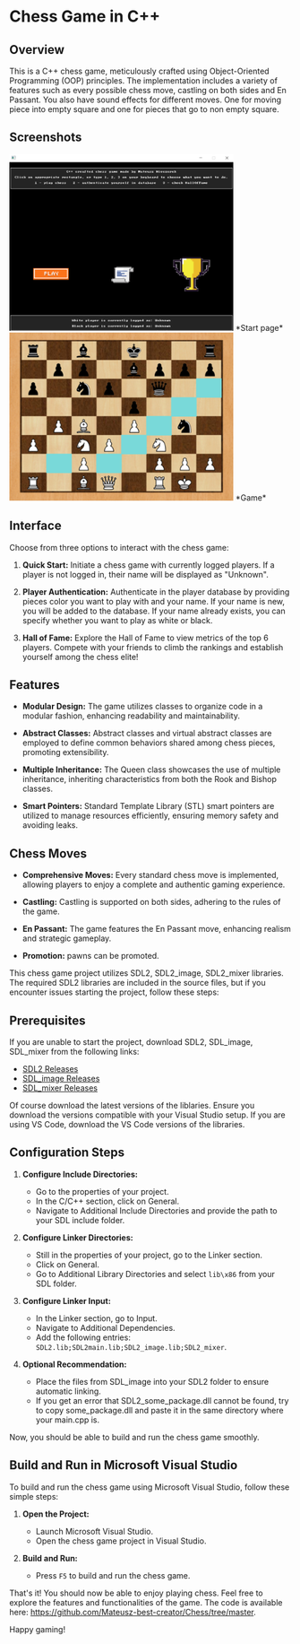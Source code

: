 # Chess Game in C++

## Overview

This is a C++ chess game, meticulously crafted using Object-Oriented Programming (OOP) principles. The implementation includes a variety of features such as every possible chess move, castling on both sides and En Passant. You also have sound effects for different moves. One for moving piece into empty square and one for pieces that go to non empty square.

## Screenshots
<img src="ScreenShots/sc1.png" alt="Screenshot 1" width="400">
*Start page*

<img src="ScreenShots/sc2.png" alt="Screenshot 2" width="400">
*Game*


## Interface

Choose from three options to interact with the chess game:

1. **Quick Start:** Initiate a chess game with currently logged players. If a player is not logged in, their name will be displayed as "Unknown".

2. **Player Authentication:** Authenticate in the player database by providing pieces color you want to play with and your name. If your name is new, you will be added to the database. If your name already exists, you can specify whether you want to play as white or black.

3. **Hall of Fame:** Explore the Hall of Fame to view metrics of the top 6 players. Compete with your friends to climb the rankings and establish yourself among the chess elite!

## Features

- **Modular Design:** The game utilizes classes to organize code in a modular fashion, enhancing readability and maintainability.

- **Abstract Classes:** Abstract classes and virtual abstract classes are employed to define common behaviors shared among chess pieces, promoting extensibility.

- **Multiple Inheritance:** The Queen class showcases the use of multiple inheritance, inheriting characteristics from both the Rook and Bishop classes.

- **Smart Pointers:** Standard Template Library (STL) smart pointers are utilized to manage resources efficiently, ensuring memory safety and avoiding leaks.

## Chess Moves

- **Comprehensive Moves:** Every standard chess move is implemented, allowing players to enjoy a complete and authentic gaming experience.

- **Castling:** Castling is supported on both sides, adhering to the rules of the game.

- **En Passant:** The game features the En Passant move, enhancing realism and strategic gameplay.

- **Promotion:** pawns can be promoted.

This chess game project utilizes SDL2, SDL2_image, SDL2_mixer libraries. The required SDL2 libraries are included in the source files, but if you encounter issues starting the project, follow these steps:

## Prerequisites

If you are unable to start the project, download SDL2, SDL_image, SDL_mixer from the following links:
- [SDL2 Releases](https://github.com/libsdl-org/SDL/releases/tag/release-2.28.5)
- [SDL_image Releases](https://github.com/libsdl-org/SDL_image/releases)
- [SDL_mixer Releases](https://github.com/libsdl-org/SDL_mixer/releases)

Of course download the latest versions of the liblaries. Ensure you download the versions compatible with your Visual Studio setup. If you are using VS Code, download the VS Code versions of the libraries.

## Configuration Steps

1. **Configure Include Directories:**
   - Go to the properties of your project.
   - In the C/C++ section, click on General.
   - Navigate to Additional Include Directories and provide the path to your SDL include folder.

2. **Configure Linker Directories:**
   - Still in the properties of your project, go to the Linker section.
   - Click on General.
   - Go to Additional Library Directories and select `lib\x86` from your SDL folder.

3. **Configure Linker Input:**
   - In the Linker section, go to Input.
   - Navigate to Additional Dependencies.
   - Add the following entries: `SDL2.lib;SDL2main.lib;SDL2_image.lib;SDL2_mixer`.

4. **Optional Recommendation:**
   - Place the files from SDL_image into your SDL2 folder to ensure automatic linking.
   - If you get an error that SDL2_some_package.dll cannot be found, try to copy some_package.dll and paste it in the same directory where your main.cpp is.

Now, you should be able to build and run the chess game smoothly.

## Build and Run in Microsoft Visual Studio

To build and run the chess game using Microsoft Visual Studio, follow these simple steps:

1. **Open the Project:**
   - Launch Microsoft Visual Studio.
   - Open the chess game project in Visual Studio.

2. **Build and Run:**
   - Press `F5` to build and run the chess game.

That's it! You should now be able to enjoy playing chess. Feel free to explore the features and functionalities of the game. The code is available here: https://github.com/Mateusz-best-creator/Chess/tree/master.

Happy gaming!
